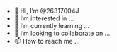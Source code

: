 - 👋 Hi, I’m @26317004J
- 👀 I’m interested in ...
- 🌱 I’m currently learning ...
- 💞️ I’m looking to collaborate on ...
- 📫 How to reach me ...

<!---
26317004J/26317004J is a ✨ special ✨ repository because its `README.md` (this file) appears on your GitHub profile.
You can click the Preview link to take a look at your changes.
--->
